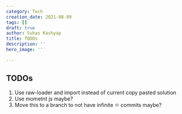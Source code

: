 ```yaml
---
category: Tech
creation_date: 2021-08-09
tags: []
draft: true
author: Suhas Kashyap
title: TODOs
description: ''
hero_image: ''

---
```

## TODOs

1. Use raw-loader and import instead of current copy pasted solution
2. Use mometnt js maybe?
3. Move this to a branch to not have infinite ♾ commits maybe?